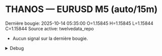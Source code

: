 # THANOS — EURUSD M5 (auto/15m)
Dernière bougie: 2025-10-14 05:35:00  O=1.15845  H=1.15845  L=1.15844  C=1.15844
Source active: twelvedata_repo

- Aucun signal sur la dernière bougie.

<details><summary>Debug</summary>

- TD_API_KEY manquant.

</details>